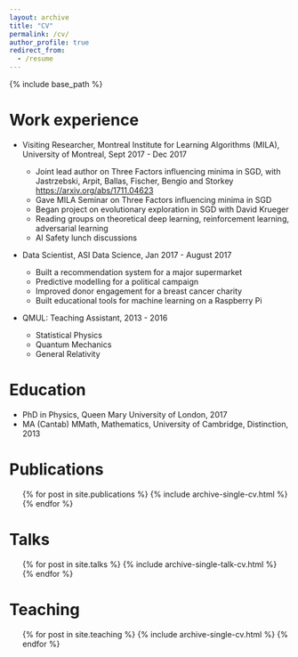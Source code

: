 ```yaml
---
layout: archive
title: "CV"
permalink: /cv/
author_profile: true
redirect_from:
  - /resume
---
```


{% include base_path %}


Work experience
======
* Visiting Researcher, Montreal Institute for Learning Algorithms (MILA), University of Montreal, Sept 2017 - Dec 2017
  * Joint lead author on Three Factors influencing minima in SGD, with Jastrzebski, Arpit, Ballas, Fischer, Bengio and Storkey https://arxiv.org/abs/1711.04623
  * Gave MILA Seminar on Three Factors influencing minima in SGD
  * Began project on evolutionary exploration in SGD with David Krueger
  * Reading groups on theoretical deep learning, reinforcement learning, adversarial learning
  * AI Safety lunch discussions

* Data Scientist, ASI Data Science, Jan 2017 - August 2017
  * Built a recommendation system for a major supermarket
  * Predictive modelling for a political campaign
  * Improved donor engagement for a breast cancer charity
  * Built educational tools for machine learning on a Raspberry Pi

* QMUL: Teaching Assistant, 2013 - 2016
  * Statistical Physics
  * Quantum Mechanics
  * General Relativity

Education
======
* PhD in Physics, Queen Mary University of London, 2017
* MA (Cantab) MMath, Mathematics, University of Cambridge, Distinction, 2013


Publications
======
  <ul>{% for post in site.publications %}
    {% include archive-single-cv.html %}
  {% endfor %}</ul>

Talks
======
  <ul>{% for post in site.talks %}
    {% include archive-single-talk-cv.html %}
  {% endfor %}</ul>

Teaching
======
  <ul>{% for post in site.teaching %}
    {% include archive-single-cv.html %}
  {% endfor %}</ul>
